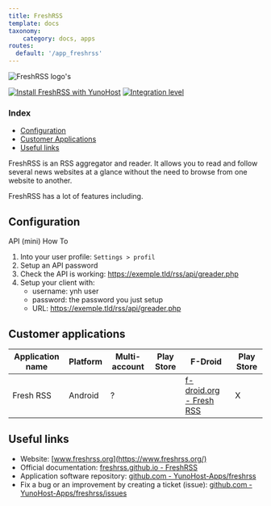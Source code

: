 ```yaml
---
title: FreshRSS
template: docs
taxonomy:
    category: docs, apps
routes:
  default: '/app_freshrss'
---
```


![FreshRSS logo's](image://freshrss_logo.svg?resize=,80)

[![Install FreshRSS with YunoHost](https://install-app.yunohost.org/install-with-yunohost.png)](https://install-app.yunohost.org/?app=freshrss) [![Integration level](https://dash.yunohost.org/integration/freshrss.svg)](https://dash.yunohost.org/appci/app/freshrss)

### Index

- [Configuration](#configuration)
- [Customer Applications](#customer-applications)
- [Useful links](#useful-links)

FreshRSS is an RSS aggregator and reader. It allows you to read and follow several news websites at a glance without the need to browse from one website to another.

FreshRSS has a lot of features including.

## Configuration

API (mini) How To
1. Into your user profile: `Settings > profil`
2. Setup an API password
3. Check the API is working: https://exemple.tld/rss/api/greader.php
4. Setup your client with:
    + username: ynh user
    + password: the password you just setup
    + URL: https://exemple.tld/rss/api/greader.php

## Customer applications

| Application name | Platform | Multi-account | Play Store | F-Droid | Play Store |
|------------------|----------|---------------|------------|---------|------------|
| Fresh RSS | Android  | ? |  | [f-droid.org - Fresh RSS](https://f-droid.org/fr/packages/fr.chenry.android.freshrss/) | X |

## Useful links

+ Website: [www.freshrss.org](https://www.freshrss.org/)
+ Official documentation: [freshrss.github.io - FreshRSS](https://freshrss.github.io/FreshRSS/)
+ Application software repository: [github.com - YunoHost-Apps/freshrss](https://github.com/YunoHost-Apps/freshrss_ynh)
+ Fix a bug or an improvement by creating a ticket (issue): [github.com - YunoHost-Apps/freshrss/issues](https://github.com/YunoHost-Apps/freshrss_ynh/issues)
